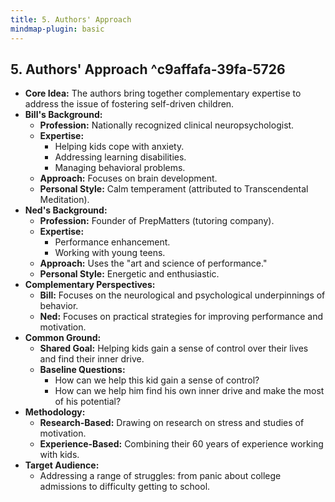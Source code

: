 ```yaml
---
title: 5. Authors' Approach
mindmap-plugin: basic
---
```

## **5. Authors' Approach** ^c9affafa-39fa-5726
- **Core Idea:** The authors bring together complementary expertise to address the issue of fostering self-driven children.
- **Bill's Background:**
	- **Profession:** Nationally recognized clinical neuropsychologist.
	- **Expertise:**
		- Helping kids cope with anxiety.
		- Addressing learning disabilities.
		- Managing behavioral problems.
	- **Approach:** Focuses on brain development.
	- **Personal Style:** Calm temperament (attributed to Transcendental Meditation).
- **Ned's Background:**
	- **Profession:** Founder of PrepMatters (tutoring company).
	- **Expertise:**
		- Performance enhancement.
		- Working with young teens.
	- **Approach:** Uses the "art and science of performance."
	- **Personal Style:** Energetic and enthusiastic.
- **Complementary Perspectives:**
	- **Bill:** Focuses on the neurological and psychological underpinnings of behavior.
	- **Ned:** Focuses on practical strategies for improving performance and motivation.
- **Common Ground:**
	- **Shared Goal:** Helping kids gain a sense of control over their lives and find their inner drive.
	- **Baseline Questions:**
		- How can we help this kid gain a sense of control?
		- How can we help him find his own inner drive and make the most of his potential?
- **Methodology:**
	- **Research-Based:** Drawing on research on stress and studies of motivation.
	- **Experience-Based:** Combining their 60 years of experience working with kids.
- **Target Audience:**
	- Addressing a range of struggles: from panic about college admissions to difficulty getting to school.
